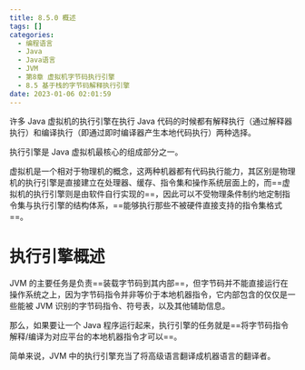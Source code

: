 ```yaml
---
title: 8.5.0 概述
tags: []
categories:
  - 编程语言
  - Java
  - Java语言
  - JVM
  - 第8章 虚拟机字节码执行引擎
  - 8.5 基于栈的字节码解释执行引擎
date: 2023-01-06 02:01:59
---
```


许多 Java 虚拟机的执行引擎在执行 Java 代码的时候都有解释执行（通过解释器执行）和编译执行（即通过即时编译器产生本地代码执行）两种选择。

执行引擎是 Java 虚拟机最核心的组成部分之一。

虚拟机是一个相对于物理机的概念，这两种机器都有代码执行能力，其区别是物理机的执行引擎是直接建立在处理器、缓存、指令集和操作系统层面上的，而==虚拟机的执行引擎则是由软件自行实现的==，因此可以不受物理条件制约地定制指令集与执行引擎的结构体系，==能够执行那些不被硬件直接支持的指令集格式==。

# 执行引擎概述

JVM 的主要任务是负责==装载字节码到其内部==，但字节码并不能直接运行在操作系统之上，因为字节码指令并非等价于本地机器指令，它内部包含的仅仅是一些能被 JVM 识别的字节码指令、符号表，以及其他辅助信息。

那么，如果要让一个 Java 程序运行起来，执行引擎的任务就是==将字节码指令解释/编译为对应平台的本地机器指令才可以==。

简单来说，JVM 中的执行引擎充当了将高级语言翻译成机器语言的翻译者。


